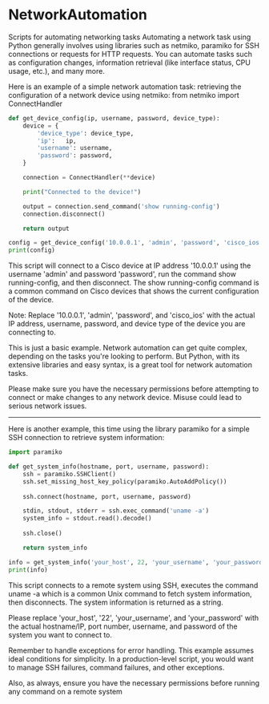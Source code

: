 # NetworkAutomation
Scripts for automating networking tasks
Automating a network task using Python generally involves using libraries such as netmiko, paramiko for SSH connections or requests for HTTP requests. You can automate tasks such as configuration changes, information retrieval (like interface status, CPU usage, etc.), and many more.

Here is an example of a simple network automation task: retrieving the configuration of a network device using netmiko:
from netmiko import ConnectHandler
```python
def get_device_config(ip, username, password, device_type):
    device = {
        'device_type': device_type,
        'ip':   ip,
        'username': username,
        'password': password,
    }

    connection = ConnectHandler(**device)

    print("Connected to the device!")

    output = connection.send_command('show running-config')
    connection.disconnect()

    return output

config = get_device_config('10.0.0.1', 'admin', 'password', 'cisco_ios')
print(config)
```
This script will connect to a Cisco device at IP address '10.0.0.1' using the username 'admin' and password 'password', run the command show running-config, and then disconnect. The show running-config command is a common command on Cisco devices that shows the current configuration of the device.

Note: Replace '10.0.0.1', 'admin', 'password', and 'cisco_ios' with the actual IP address, username, password, and device type of the device you are connecting to.

This is just a basic example. Network automation can get quite complex, depending on the tasks you're looking to perform. But Python, with its extensive libraries and easy syntax, is a great tool for network automation tasks.

Please make sure you have the necessary permissions before attempting to connect or make changes to any network device. Misuse could lead to serious network issues.

---

Here is another example, this time using the library paramiko for a simple SSH connection to retrieve system information:
```python
import paramiko

def get_system_info(hostname, port, username, password):
    ssh = paramiko.SSHClient()
    ssh.set_missing_host_key_policy(paramiko.AutoAddPolicy())
    
    ssh.connect(hostname, port, username, password)

    stdin, stdout, stderr = ssh.exec_command('uname -a')
    system_info = stdout.read().decode()
    
    ssh.close()

    return system_info

info = get_system_info('your_host', 22, 'your_username', 'your_password')
print(info)
```
This script connects to a remote system using SSH, executes the command uname -a which is a common Unix command to fetch system information, then disconnects. The system information is returned as a string.

Please replace 'your_host', '22', 'your_username', and 'your_password' with the actual hostname/IP, port number, username, and password of the system you want to connect to.

Remember to handle exceptions for error handling. This example assumes ideal conditions for simplicity. In a production-level script, you would want to manage SSH failures, command failures, and other exceptions.

Also, as always, ensure you have the necessary permissions before running any command on a remote system

